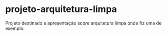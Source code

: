 # projeto-arquitetura-limpa

Projeto destinado a apresentação sobre arquitetura limpa onde fiz uma de exemplo.
